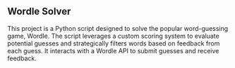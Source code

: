 ## Wordle Solver

This project is a Python script designed to solve the popular word-guessing game, Wordle. The script leverages a custom scoring system to evaluate potential guesses and strategically filters words based on feedback from each guess. It interacts with a Wordle API to submit guesses and receive feedback.
